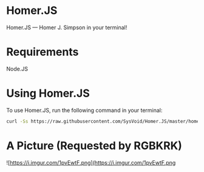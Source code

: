 # Homer.JS
Homer.JS — Homer J. Simpson in your terminal!

# Requirements
Node.JS

# Using Homer.JS
To use Homer.JS, run the following command in your terminal:
```bash
curl -Ss https://raw.githubusercontent.com/SysVoid/Homer.JS/master/homer.sh | bash
```
# A Picture (Requested by RGBKRK)
![https://i.imgur.com/1pvEwtF.png](https://i.imgur.com/1pvEwtF.png